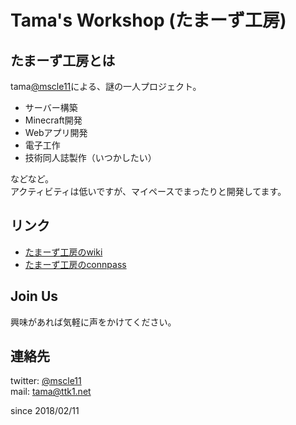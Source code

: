 # Tama's Workshop (たまーず工房)
## たまーず工房とは
tama[@mscle11](https://twitter.com/mscle11)による、謎の一人プロジェクト。  
- サーバー構築
- Minecraft開発
- Webアプリ開発
- 電子工作
- 技術同人誌製作（いつかしたい）

などなど。  
アクティビティは低いですが、マイペースでまったりと開発してます。

## リンク
- [たまーず工房のwiki](https://github.com/ttk1/tamas-workshop/wiki)
- [たまーず工房のconnpass](https://tamas-workshop.connpass.com)

## Join Us
興味があれば気軽に声をかけてください。 

## 連絡先  
twitter: [@mscle11](https://twitter.com/mscle11)  
mail: [tama@ttk1.net](mailto:tama@ttk1.net)  

since 2018/02/11
